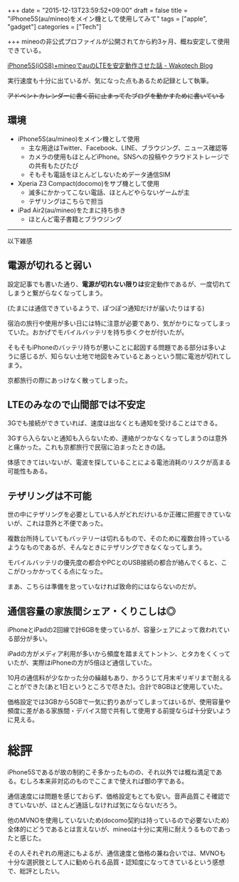 
+++
date = "2015-12-13T23:59:52+09:00"
draft = false
title = "iPhone5S(au/mineo)をメイン機として使用してみて"
tags = ["apple", "gadget"]
categories = ["Tech"]

+++
mineoの非公式プロファイルが公開されてから約3ヶ月、概ね安定して使用できている。

[iPhone5S(iOS8)+mineoでauのLTEを安定動作させた話 - Wakotech Blog](http://yutaszk23.hatenadiary.jp/entry/2015/09/18/211408)

実行速度も十分に出ているが、気になった点もあるため記録として執筆。

<del>アドベントカレンダーに書く前に止まってたブログを動かすために書いている</del>

## 環境

<ul>
<li>iPhone5S(au/mineo)をメイン機として使用

<ul>
<li>主な用途はTwitter、Facebook、LINE、ブラウジング、ニュース確認等</li>
<li>カメラの使用もほとんどiPhone。SNSへの投稿やクラウドストレージでの共有もたびたび</li>
<li>そもそも電話をほとんどしないためデータ通信SIM</li>
</ul>
</li>
<li>Xperia Z3 Compact(docomo)をサブ機として使用

<ul>
<li>滅多にかかってこない電話、ほとんどやらないゲームが主</li>
<li>テザリングはこちらで担当</li>
</ul>
</li>
<li>iPad Air2(au/mineo)をたまに持ち歩き

<ul>
<li>ほとんど電子書籍とブラウジング</li>
</ul>
</li>
</ul>


<hr/>

以下雑感

## 電源が切れると弱い

設定記事でも書いた通り、<strong>電源が切れない限りは</strong>安定動作であるが、一度切れてしまうと繋がらなくなってしまう。

(たまには通信できているようで、ぽつぽつ通知だけが届いたりはする)

宿泊の旅行や使用が多い日には特に注意が必要であり、気がかりになってしまっていた。おかげでモバイルバッテリを持ち歩くクセが付いたが。

そもそもiPhoneのバッテリ持ちが悪いことに起因する問題である部分は多いように感じるが、知らない土地で地図をみているとあっという間に電池が切れてしまう。

京都旅行の際にあっけなく散ってしまった。

## LTEのみなので山間部では不安定

3Gでも接続ができていれば、速度は出なくとも通知を受けることはできる。

3Gすら入らないと通知も入らないため、連絡がつかなくなってしまうのは意外と痛かった。これも京都旅行で民宿に泊まったときの話。

体感できてはいないが、電波を探していることによる電池消耗のリスクが高まる可能性もある。

## テザリングは不可能

世の中にテザリングを必要としている人がどれだけいるか正確に把握できていないが、これは意外と不便であった。

複数台所持していてもバッテリーは切れるもので、そのために複数台持っているようなものであるが、そんなときにテザリングできなくなってしまう。

モバイルバッテリの優先度の都合やPCとのUSB接続の都合が絡んでくると、ここがひっかかってくる点になった。

まあ、こちらは準備を怠っていなければ致命的にはならないのだが。

## 通信容量の家族間シェア・くりこしは◎

iPhoneとiPadの2回線で計6GBを使っているが、容量シェアによって救われている部分が多い。

iPadの方がメディア利用が多いから頻度を踏まえてトントン、とタカをくくっていたが、実際はiPhoneの方が5倍ほど通信していた。

10月の通信料が少なかった分の繰越もあり、かろうじて月末ギリギリまで耐えることができた(あと1日というところで尽きた)。合計で8GBほど使用していた。

価格設定では3GBから5GBで一気に釣りあがってしまってはいるが、使用容量や頻度に差がある家族間・デバイス間で共有して使用する前提ならば十分安いように見える。

# 総評

iPhone5Sであるが故の制約こそ多かったものの、それ以外では概ね満足である。むしろ本来非対応のものでここまで使えれば御の字である。

通信速度には問題を感じておらず、価格設定もとても安い。音声品質こそ確認できていないが、ほとんど通話しなければ気にならないだろう。

他のMVNOを使用していないため(docomo契約は持っているので必要ないため)全体的にどうであるとは言えないが、mineoは十分に実用に耐えうるものであったと感じた。

その人それぞれの用途にもよるが、通信速度と価格の兼ね合いでは、MVNOも十分な選択肢として人に勧められる品質・認知度になってきているという感想で、総評としたい。


